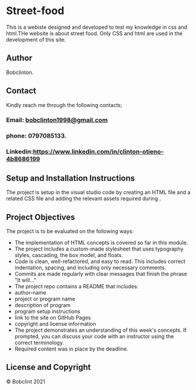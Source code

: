 # Street-food
This is a webiste designed and developed to test my  knowledge in css  and html.THe website is about street food. Only CSS and html are used in the development of this site.

## Author
Bobclinton.

 ## Contact
 Kindly reach me through the following contacts;

 ### Email: bobclinton1998@gmail.com
 ### phone: 0797085133.
 ### Linkedin:https://www.linkedin.com/in/clinton-otieno-4b8686199

 ## Setup and Installation Instructions
 The project is setup in the visual studio code by creating an HTML file and a related CSS file and adding the relevant assets required during . 

 ## Project Objectives
 The project is to be evaluated on the following ways:


 * The implementation of HTML concepts is covered so far in this module.
 * The project includes a custom-made stylesheet that uses typography styles, cascading, the box     model, and floats.
 * Code is clean, well-refactored, and easy to read. This includes correct indentation, spacing, and including only necessary comments.
 * Commits are made regularly with clear messages that finish  the phrase "It will…"
 * The project repo contains a README that includes:
 * author-name
 * project or program name
 * description of program
 * program setup instructions
 * link to the site on GitHub Pages
 * copyright and license information
 * The project demonstrates an understanding of this week's concepts. If prompted, you can discuss your code with an instructor using the correct terminology.
 * Required content was in place by the deadline.

## License and Copyright
© Bobclint 2021
